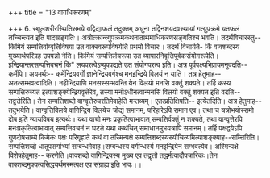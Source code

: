 +++
title = "13 वागधिकरणम्"

+++
6. स्थूलशरीरस्थितिसमये यद्विद्याफलं तदुक्तम् अधुना तद्विनशयदवस्थायां गत्युपक्रमे यतफलं तच्चिन्त्यत इति पादसङ्गतिः। अत्रोत्क्रान्त्युपक्रमकथनात्प्रथमाधिकरणसङ्गतिश्च भवति। तदर्थविचारस्तु-- किमियं सम्पत्तिर्वाग्वृत्तिविषया उत वाक्स्वरूपविषयेति प्रथमो विचारः। तदर्थं विचार्यते- किं वाक्शब्दस्य मुख्यार्थपरिग्रह उपपन्नो नेति। किमियं सम्पत्तिर्लयरूपा उत व्यापारनिवृत्तिपूर्वकसंयोगरूपेति। इन्द्रियान्तरसम्पत्तिवचनं किं" लयपरत्वेऽप्युपपद्यते उत संयोगपरत्व इति। अत्र पूर्वपक्ष्यभिप्रायमनुवदति-- कर्मेपि। अयमर्थः-- कर्मेन्द्रियवर्गो ज्ञानेन्द्रियवर्गश्च मनइन्द्रिये विलयं न याति। तत्र हेतुमाह-- अतत्सम्भवत्वादिति। नहीन्द्रियाणि मनसस्सम्भवन्ति येन विलयो मनसि वक्तुं शक्यते। तर्हि कस्य सम्पत्तिरुच्यत इत्याशङ्क्येन्द्रियवृत्तेरेव, तस्या मनोऽधीनत्वान्मनसि विलयो वक्तुं शक्यत इति वदति-- तद्वृत्तेरिति। तेन सम्पत्तिशब्दो वाग्वृत्तेरुपरतिमेवाहेति मन्तव्यम्। एतत्प्रतिक्षिपति-- इत्येतदिति। अत्र हेतुमाह-- तदुभयेति। वाग्वृत्तिविलये वागिन्द्रिय विलयेच चोद्यं समानम्, परिहारेऽपि समान एव। तथा च यत्रोभयोस्समो दोष इति न्यायविषय इत्यर्थः। यथा वाचो मनः प्रकृतित्वाभावात् सम्पत्तिर्वक्तुं न शक्यते, तथा वाग्वृत्तेरपि मनःप्रकृतित्वाभावात् सम्पत्तिवचनं न घटते यथा कथंचित् समाधानमुभयत्रापि समानम्। तर्हि पक्षद्वयेऽपि गुणदोषसाम्ये किमेकः पक्षः परिगृह्यते कथं वा तस्मिन्पक्षे सम्पत्तिशब्दस्यस्यौचित्यमित्याशङ्क्याह--सम्त्तिरिति।सम्पत्तिशब्दो धातूपसर्गाभ्यां सम्बन्धमेवाह।सम्बन्धस्य वगीन्धर्स्य मनइन्द्रियेन सम्भवत्येव। अस्मिन्पक्षे विशेषहेतुमाह-- करणेति।वाक्शब्दो वागिन्द्रियस्य मुख्य एव तद्वृत्तौ तद्धर्मत्वादौपचारिकः।तेन वाक्शब्दमुक्यत्वसिद्ध्यर्थमस्मत्पक्ष एव संग्राह्य इति भावः।।